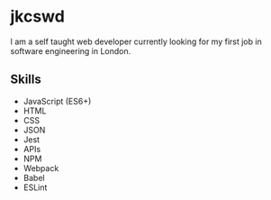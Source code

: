 # jkcswd
I am a self taught web developer currently looking for my first job in software engineering in London.
## Skills
- JavaScript (ES6+)
- HTML
- CSS
- JSON
- Jest
- APIs
- NPM
- Webpack
- Babel
- ESLint
